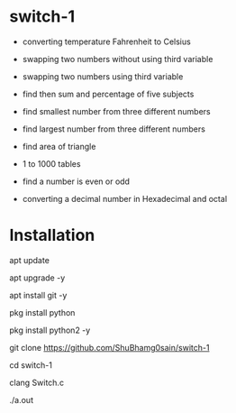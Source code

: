 # switch-1

   * converting temperature Fahrenheit to Celsius
  
   * swapping two numbers without using third variable

   * swapping two numbers using third variable

   * find then sum and percentage of five subjects

   * find smallest number from three different numbers

   * find largest number from three different numbers

   * find area of triangle

   * 1 to 1000 tables

   * find a number is even or odd

   * converting a decimal number in Hexadecimal and octal


# Installation

apt update

 apt upgrade -y

 apt install git -y

 pkg install python

pkg install python2 -y

git clone https://github.com/ShuBhamg0sain/switch-1

cd switch-1

clang Switch.c

./a.out






